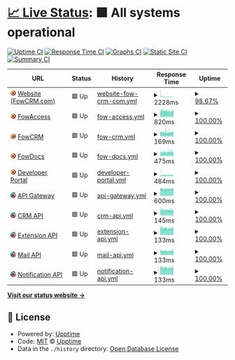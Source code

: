 # [📈 Live Status](https://status.fowapps.com/): <!--live status--> **🟩 All systems operational**

[![Uptime CI](https://github.com/FowApps/upptime/workflows/Uptime%20CI/badge.svg)](https://github.com/FowApps/upptime/actions?query=workflow%3A%22Uptime+CI%22)
[![Response Time CI](https://github.com/FowApps/upptime/workflows/Response%20Time%20CI/badge.svg)](https://github.com/FowApps/upptime/actions?query=workflow%3A%22Response+Time+CI%22)
[![Graphs CI](https://github.com/FowApps/upptime/workflows/Graphs%20CI/badge.svg)](https://github.com/FowApps/upptime/actions?query=workflow%3A%22Graphs+CI%22)
[![Static Site CI](https://github.com/FowApps/upptime/workflows/Static%20Site%20CI/badge.svg)](https://github.com/FowApps/upptime/actions?query=workflow%3A%22Static+Site+CI%22)
[![Summary CI](https://github.com/FowApps/upptime/workflows/Summary%20CI/badge.svg)](https://github.com/FowApps/upptime/actions?query=workflow%3A%22Summary+CI%22)

<!--start: status pages-->
<!-- This summary is generated by Upptime (https://github.com/upptime/upptime) -->
<!-- Do not edit this manually, your changes will be overwritten -->
<!-- prettier-ignore -->
| URL | Status | History | Response Time | Uptime |
| --- | ------ | ------- | ------------- | ------ |
| <img alt="" src="https://raw.githubusercontent.com/FowApps/upptime/master/assets/fowcrm-logo-circle-transparent.png" height="13"> [Website (FowCRM.com)](https://fowcrm.com) | 🟩 Up | [website-fow-crm-com.yml](https://github.com/FowApps/upptime/commits/HEAD/history/website-fow-crm-com.yml) | <details><summary><img alt="Response time graph" src="./graphs/website-fow-crm-com/response-time-week.png" height="20"> 2228ms</summary><br><a href="https://status.fowapps.com/history/website-fow-crm-com"><img alt="Response time 1964" src="https://img.shields.io/endpoint?url=https%3A%2F%2Fraw.githubusercontent.com%2FFowApps%2Fupptime%2FHEAD%2Fapi%2Fwebsite-fow-crm-com%2Fresponse-time.json"></a><br><a href="https://status.fowapps.com/history/website-fow-crm-com"><img alt="24-hour response time 6170" src="https://img.shields.io/endpoint?url=https%3A%2F%2Fraw.githubusercontent.com%2FFowApps%2Fupptime%2FHEAD%2Fapi%2Fwebsite-fow-crm-com%2Fresponse-time-day.json"></a><br><a href="https://status.fowapps.com/history/website-fow-crm-com"><img alt="7-day response time 2228" src="https://img.shields.io/endpoint?url=https%3A%2F%2Fraw.githubusercontent.com%2FFowApps%2Fupptime%2FHEAD%2Fapi%2Fwebsite-fow-crm-com%2Fresponse-time-week.json"></a><br><a href="https://status.fowapps.com/history/website-fow-crm-com"><img alt="30-day response time 1659" src="https://img.shields.io/endpoint?url=https%3A%2F%2Fraw.githubusercontent.com%2FFowApps%2Fupptime%2FHEAD%2Fapi%2Fwebsite-fow-crm-com%2Fresponse-time-month.json"></a><br><a href="https://status.fowapps.com/history/website-fow-crm-com"><img alt="1-year response time 1960" src="https://img.shields.io/endpoint?url=https%3A%2F%2Fraw.githubusercontent.com%2FFowApps%2Fupptime%2FHEAD%2Fapi%2Fwebsite-fow-crm-com%2Fresponse-time-year.json"></a></details> | <details><summary><a href="https://status.fowapps.com/history/website-fow-crm-com">98.67%</a></summary><a href="https://status.fowapps.com/history/website-fow-crm-com"><img alt="All-time uptime 99.70%" src="https://img.shields.io/endpoint?url=https%3A%2F%2Fraw.githubusercontent.com%2FFowApps%2Fupptime%2FHEAD%2Fapi%2Fwebsite-fow-crm-com%2Fuptime.json"></a><br><a href="https://status.fowapps.com/history/website-fow-crm-com"><img alt="24-hour uptime 92.38%" src="https://img.shields.io/endpoint?url=https%3A%2F%2Fraw.githubusercontent.com%2FFowApps%2Fupptime%2FHEAD%2Fapi%2Fwebsite-fow-crm-com%2Fuptime-day.json"></a><br><a href="https://status.fowapps.com/history/website-fow-crm-com"><img alt="7-day uptime 98.67%" src="https://img.shields.io/endpoint?url=https%3A%2F%2Fraw.githubusercontent.com%2FFowApps%2Fupptime%2FHEAD%2Fapi%2Fwebsite-fow-crm-com%2Fuptime-week.json"></a><br><a href="https://status.fowapps.com/history/website-fow-crm-com"><img alt="30-day uptime 99.61%" src="https://img.shields.io/endpoint?url=https%3A%2F%2Fraw.githubusercontent.com%2FFowApps%2Fupptime%2FHEAD%2Fapi%2Fwebsite-fow-crm-com%2Fuptime-month.json"></a><br><a href="https://status.fowapps.com/history/website-fow-crm-com"><img alt="1-year uptime 99.10%" src="https://img.shields.io/endpoint?url=https%3A%2F%2Fraw.githubusercontent.com%2FFowApps%2Fupptime%2FHEAD%2Fapi%2Fwebsite-fow-crm-com%2Fuptime-year.json"></a></details>
| <img alt="" src="https://raw.githubusercontent.com/FowApps/upptime/master/assets/fowcrm-logo-circle-transparent.png" height="13"> [FowAccess](https://access.fowapps.com) | 🟩 Up | [fow-access.yml](https://github.com/FowApps/upptime/commits/HEAD/history/fow-access.yml) | <details><summary><img alt="Response time graph" src="./graphs/fow-access/response-time-week.png" height="20"> 820ms</summary><br><a href="https://status.fowapps.com/history/fow-access"><img alt="Response time 831" src="https://img.shields.io/endpoint?url=https%3A%2F%2Fraw.githubusercontent.com%2FFowApps%2Fupptime%2FHEAD%2Fapi%2Ffow-access%2Fresponse-time.json"></a><br><a href="https://status.fowapps.com/history/fow-access"><img alt="24-hour response time 740" src="https://img.shields.io/endpoint?url=https%3A%2F%2Fraw.githubusercontent.com%2FFowApps%2Fupptime%2FHEAD%2Fapi%2Ffow-access%2Fresponse-time-day.json"></a><br><a href="https://status.fowapps.com/history/fow-access"><img alt="7-day response time 820" src="https://img.shields.io/endpoint?url=https%3A%2F%2Fraw.githubusercontent.com%2FFowApps%2Fupptime%2FHEAD%2Fapi%2Ffow-access%2Fresponse-time-week.json"></a><br><a href="https://status.fowapps.com/history/fow-access"><img alt="30-day response time 800" src="https://img.shields.io/endpoint?url=https%3A%2F%2Fraw.githubusercontent.com%2FFowApps%2Fupptime%2FHEAD%2Fapi%2Ffow-access%2Fresponse-time-month.json"></a><br><a href="https://status.fowapps.com/history/fow-access"><img alt="1-year response time 831" src="https://img.shields.io/endpoint?url=https%3A%2F%2Fraw.githubusercontent.com%2FFowApps%2Fupptime%2FHEAD%2Fapi%2Ffow-access%2Fresponse-time-year.json"></a></details> | <details><summary><a href="https://status.fowapps.com/history/fow-access">100.00%</a></summary><a href="https://status.fowapps.com/history/fow-access"><img alt="All-time uptime 99.93%" src="https://img.shields.io/endpoint?url=https%3A%2F%2Fraw.githubusercontent.com%2FFowApps%2Fupptime%2FHEAD%2Fapi%2Ffow-access%2Fuptime.json"></a><br><a href="https://status.fowapps.com/history/fow-access"><img alt="24-hour uptime 100.00%" src="https://img.shields.io/endpoint?url=https%3A%2F%2Fraw.githubusercontent.com%2FFowApps%2Fupptime%2FHEAD%2Fapi%2Ffow-access%2Fuptime-day.json"></a><br><a href="https://status.fowapps.com/history/fow-access"><img alt="7-day uptime 100.00%" src="https://img.shields.io/endpoint?url=https%3A%2F%2Fraw.githubusercontent.com%2FFowApps%2Fupptime%2FHEAD%2Fapi%2Ffow-access%2Fuptime-week.json"></a><br><a href="https://status.fowapps.com/history/fow-access"><img alt="30-day uptime 99.99%" src="https://img.shields.io/endpoint?url=https%3A%2F%2Fraw.githubusercontent.com%2FFowApps%2Fupptime%2FHEAD%2Fapi%2Ffow-access%2Fuptime-month.json"></a><br><a href="https://status.fowapps.com/history/fow-access"><img alt="1-year uptime 99.88%" src="https://img.shields.io/endpoint?url=https%3A%2F%2Fraw.githubusercontent.com%2FFowApps%2Fupptime%2FHEAD%2Fapi%2Ffow-access%2Fuptime-year.json"></a></details>
| <img alt="" src="https://raw.githubusercontent.com/FowApps/upptime/master/assets/fowcrm-logo-circle-transparent.png" height="13"> [FowCRM](https://crm.fowapps.com) | 🟩 Up | [fow-crm.yml](https://github.com/FowApps/upptime/commits/HEAD/history/fow-crm.yml) | <details><summary><img alt="Response time graph" src="./graphs/fow-crm/response-time-week.png" height="20"> 169ms</summary><br><a href="https://status.fowapps.com/history/fow-crm"><img alt="Response time 167" src="https://img.shields.io/endpoint?url=https%3A%2F%2Fraw.githubusercontent.com%2FFowApps%2Fupptime%2FHEAD%2Fapi%2Ffow-crm%2Fresponse-time.json"></a><br><a href="https://status.fowapps.com/history/fow-crm"><img alt="24-hour response time 159" src="https://img.shields.io/endpoint?url=https%3A%2F%2Fraw.githubusercontent.com%2FFowApps%2Fupptime%2FHEAD%2Fapi%2Ffow-crm%2Fresponse-time-day.json"></a><br><a href="https://status.fowapps.com/history/fow-crm"><img alt="7-day response time 169" src="https://img.shields.io/endpoint?url=https%3A%2F%2Fraw.githubusercontent.com%2FFowApps%2Fupptime%2FHEAD%2Fapi%2Ffow-crm%2Fresponse-time-week.json"></a><br><a href="https://status.fowapps.com/history/fow-crm"><img alt="30-day response time 187" src="https://img.shields.io/endpoint?url=https%3A%2F%2Fraw.githubusercontent.com%2FFowApps%2Fupptime%2FHEAD%2Fapi%2Ffow-crm%2Fresponse-time-month.json"></a><br><a href="https://status.fowapps.com/history/fow-crm"><img alt="1-year response time 168" src="https://img.shields.io/endpoint?url=https%3A%2F%2Fraw.githubusercontent.com%2FFowApps%2Fupptime%2FHEAD%2Fapi%2Ffow-crm%2Fresponse-time-year.json"></a></details> | <details><summary><a href="https://status.fowapps.com/history/fow-crm">100.00%</a></summary><a href="https://status.fowapps.com/history/fow-crm"><img alt="All-time uptime 99.94%" src="https://img.shields.io/endpoint?url=https%3A%2F%2Fraw.githubusercontent.com%2FFowApps%2Fupptime%2FHEAD%2Fapi%2Ffow-crm%2Fuptime.json"></a><br><a href="https://status.fowapps.com/history/fow-crm"><img alt="24-hour uptime 100.00%" src="https://img.shields.io/endpoint?url=https%3A%2F%2Fraw.githubusercontent.com%2FFowApps%2Fupptime%2FHEAD%2Fapi%2Ffow-crm%2Fuptime-day.json"></a><br><a href="https://status.fowapps.com/history/fow-crm"><img alt="7-day uptime 100.00%" src="https://img.shields.io/endpoint?url=https%3A%2F%2Fraw.githubusercontent.com%2FFowApps%2Fupptime%2FHEAD%2Fapi%2Ffow-crm%2Fuptime-week.json"></a><br><a href="https://status.fowapps.com/history/fow-crm"><img alt="30-day uptime 100.00%" src="https://img.shields.io/endpoint?url=https%3A%2F%2Fraw.githubusercontent.com%2FFowApps%2Fupptime%2FHEAD%2Fapi%2Ffow-crm%2Fuptime-month.json"></a><br><a href="https://status.fowapps.com/history/fow-crm"><img alt="1-year uptime 100.00%" src="https://img.shields.io/endpoint?url=https%3A%2F%2Fraw.githubusercontent.com%2FFowApps%2Fupptime%2FHEAD%2Fapi%2Ffow-crm%2Fuptime-year.json"></a></details>
| <img alt="" src="https://raw.githubusercontent.com/FowApps/upptime/master/assets/fowcrm-logo-circle-transparent.png" height="13"> [FowDocs](https://docs.fowapps.com) | 🟩 Up | [fow-docs.yml](https://github.com/FowApps/upptime/commits/HEAD/history/fow-docs.yml) | <details><summary><img alt="Response time graph" src="./graphs/fow-docs/response-time-week.png" height="20"> 475ms</summary><br><a href="https://status.fowapps.com/history/fow-docs"><img alt="Response time 466" src="https://img.shields.io/endpoint?url=https%3A%2F%2Fraw.githubusercontent.com%2FFowApps%2Fupptime%2FHEAD%2Fapi%2Ffow-docs%2Fresponse-time.json"></a><br><a href="https://status.fowapps.com/history/fow-docs"><img alt="24-hour response time 506" src="https://img.shields.io/endpoint?url=https%3A%2F%2Fraw.githubusercontent.com%2FFowApps%2Fupptime%2FHEAD%2Fapi%2Ffow-docs%2Fresponse-time-day.json"></a><br><a href="https://status.fowapps.com/history/fow-docs"><img alt="7-day response time 475" src="https://img.shields.io/endpoint?url=https%3A%2F%2Fraw.githubusercontent.com%2FFowApps%2Fupptime%2FHEAD%2Fapi%2Ffow-docs%2Fresponse-time-week.json"></a><br><a href="https://status.fowapps.com/history/fow-docs"><img alt="30-day response time 494" src="https://img.shields.io/endpoint?url=https%3A%2F%2Fraw.githubusercontent.com%2FFowApps%2Fupptime%2FHEAD%2Fapi%2Ffow-docs%2Fresponse-time-month.json"></a><br><a href="https://status.fowapps.com/history/fow-docs"><img alt="1-year response time 467" src="https://img.shields.io/endpoint?url=https%3A%2F%2Fraw.githubusercontent.com%2FFowApps%2Fupptime%2FHEAD%2Fapi%2Ffow-docs%2Fresponse-time-year.json"></a></details> | <details><summary><a href="https://status.fowapps.com/history/fow-docs">100.00%</a></summary><a href="https://status.fowapps.com/history/fow-docs"><img alt="All-time uptime 99.94%" src="https://img.shields.io/endpoint?url=https%3A%2F%2Fraw.githubusercontent.com%2FFowApps%2Fupptime%2FHEAD%2Fapi%2Ffow-docs%2Fuptime.json"></a><br><a href="https://status.fowapps.com/history/fow-docs"><img alt="24-hour uptime 100.00%" src="https://img.shields.io/endpoint?url=https%3A%2F%2Fraw.githubusercontent.com%2FFowApps%2Fupptime%2FHEAD%2Fapi%2Ffow-docs%2Fuptime-day.json"></a><br><a href="https://status.fowapps.com/history/fow-docs"><img alt="7-day uptime 100.00%" src="https://img.shields.io/endpoint?url=https%3A%2F%2Fraw.githubusercontent.com%2FFowApps%2Fupptime%2FHEAD%2Fapi%2Ffow-docs%2Fuptime-week.json"></a><br><a href="https://status.fowapps.com/history/fow-docs"><img alt="30-day uptime 100.00%" src="https://img.shields.io/endpoint?url=https%3A%2F%2Fraw.githubusercontent.com%2FFowApps%2Fupptime%2FHEAD%2Fapi%2Ffow-docs%2Fuptime-month.json"></a><br><a href="https://status.fowapps.com/history/fow-docs"><img alt="1-year uptime 100.00%" src="https://img.shields.io/endpoint?url=https%3A%2F%2Fraw.githubusercontent.com%2FFowApps%2Fupptime%2FHEAD%2Fapi%2Ffow-docs%2Fuptime-year.json"></a></details>
| <img alt="" src="https://raw.githubusercontent.com/FowApps/upptime/master/assets/fowcrm-logo-circle-transparent.png" height="13"> [Developer Portal](https://developers.fowapps.com) | 🟩 Up | [developer-portal.yml](https://github.com/FowApps/upptime/commits/HEAD/history/developer-portal.yml) | <details><summary><img alt="Response time graph" src="./graphs/developer-portal/response-time-week.png" height="20"> 484ms</summary><br><a href="https://status.fowapps.com/history/developer-portal"><img alt="Response time 440" src="https://img.shields.io/endpoint?url=https%3A%2F%2Fraw.githubusercontent.com%2FFowApps%2Fupptime%2FHEAD%2Fapi%2Fdeveloper-portal%2Fresponse-time.json"></a><br><a href="https://status.fowapps.com/history/developer-portal"><img alt="24-hour response time 466" src="https://img.shields.io/endpoint?url=https%3A%2F%2Fraw.githubusercontent.com%2FFowApps%2Fupptime%2FHEAD%2Fapi%2Fdeveloper-portal%2Fresponse-time-day.json"></a><br><a href="https://status.fowapps.com/history/developer-portal"><img alt="7-day response time 484" src="https://img.shields.io/endpoint?url=https%3A%2F%2Fraw.githubusercontent.com%2FFowApps%2Fupptime%2FHEAD%2Fapi%2Fdeveloper-portal%2Fresponse-time-week.json"></a><br><a href="https://status.fowapps.com/history/developer-portal"><img alt="30-day response time 479" src="https://img.shields.io/endpoint?url=https%3A%2F%2Fraw.githubusercontent.com%2FFowApps%2Fupptime%2FHEAD%2Fapi%2Fdeveloper-portal%2Fresponse-time-month.json"></a><br><a href="https://status.fowapps.com/history/developer-portal"><img alt="1-year response time 440" src="https://img.shields.io/endpoint?url=https%3A%2F%2Fraw.githubusercontent.com%2FFowApps%2Fupptime%2FHEAD%2Fapi%2Fdeveloper-portal%2Fresponse-time-year.json"></a></details> | <details><summary><a href="https://status.fowapps.com/history/developer-portal">100.00%</a></summary><a href="https://status.fowapps.com/history/developer-portal"><img alt="All-time uptime 99.94%" src="https://img.shields.io/endpoint?url=https%3A%2F%2Fraw.githubusercontent.com%2FFowApps%2Fupptime%2FHEAD%2Fapi%2Fdeveloper-portal%2Fuptime.json"></a><br><a href="https://status.fowapps.com/history/developer-portal"><img alt="24-hour uptime 100.00%" src="https://img.shields.io/endpoint?url=https%3A%2F%2Fraw.githubusercontent.com%2FFowApps%2Fupptime%2FHEAD%2Fapi%2Fdeveloper-portal%2Fuptime-day.json"></a><br><a href="https://status.fowapps.com/history/developer-portal"><img alt="7-day uptime 100.00%" src="https://img.shields.io/endpoint?url=https%3A%2F%2Fraw.githubusercontent.com%2FFowApps%2Fupptime%2FHEAD%2Fapi%2Fdeveloper-portal%2Fuptime-week.json"></a><br><a href="https://status.fowapps.com/history/developer-portal"><img alt="30-day uptime 100.00%" src="https://img.shields.io/endpoint?url=https%3A%2F%2Fraw.githubusercontent.com%2FFowApps%2Fupptime%2FHEAD%2Fapi%2Fdeveloper-portal%2Fuptime-month.json"></a><br><a href="https://status.fowapps.com/history/developer-portal"><img alt="1-year uptime 100.00%" src="https://img.shields.io/endpoint?url=https%3A%2F%2Fraw.githubusercontent.com%2FFowApps%2Fupptime%2FHEAD%2Fapi%2Fdeveloper-portal%2Fuptime-year.json"></a></details>
| <img alt="" src="https://raw.githubusercontent.com/FowApps/upptime/master/assets/fowapps-logo-circle-transparent.png" height="13"> [API Gateway](https://gateway.fowapps.com/health) | 🟩 Up | [api-gateway.yml](https://github.com/FowApps/upptime/commits/HEAD/history/api-gateway.yml) | <details><summary><img alt="Response time graph" src="./graphs/api-gateway/response-time-week.png" height="20"> 600ms</summary><br><a href="https://status.fowapps.com/history/api-gateway"><img alt="Response time 583" src="https://img.shields.io/endpoint?url=https%3A%2F%2Fraw.githubusercontent.com%2FFowApps%2Fupptime%2FHEAD%2Fapi%2Fapi-gateway%2Fresponse-time.json"></a><br><a href="https://status.fowapps.com/history/api-gateway"><img alt="24-hour response time 604" src="https://img.shields.io/endpoint?url=https%3A%2F%2Fraw.githubusercontent.com%2FFowApps%2Fupptime%2FHEAD%2Fapi%2Fapi-gateway%2Fresponse-time-day.json"></a><br><a href="https://status.fowapps.com/history/api-gateway"><img alt="7-day response time 600" src="https://img.shields.io/endpoint?url=https%3A%2F%2Fraw.githubusercontent.com%2FFowApps%2Fupptime%2FHEAD%2Fapi%2Fapi-gateway%2Fresponse-time-week.json"></a><br><a href="https://status.fowapps.com/history/api-gateway"><img alt="30-day response time 606" src="https://img.shields.io/endpoint?url=https%3A%2F%2Fraw.githubusercontent.com%2FFowApps%2Fupptime%2FHEAD%2Fapi%2Fapi-gateway%2Fresponse-time-month.json"></a><br><a href="https://status.fowapps.com/history/api-gateway"><img alt="1-year response time 583" src="https://img.shields.io/endpoint?url=https%3A%2F%2Fraw.githubusercontent.com%2FFowApps%2Fupptime%2FHEAD%2Fapi%2Fapi-gateway%2Fresponse-time-year.json"></a></details> | <details><summary><a href="https://status.fowapps.com/history/api-gateway">100.00%</a></summary><a href="https://status.fowapps.com/history/api-gateway"><img alt="All-time uptime 99.94%" src="https://img.shields.io/endpoint?url=https%3A%2F%2Fraw.githubusercontent.com%2FFowApps%2Fupptime%2FHEAD%2Fapi%2Fapi-gateway%2Fuptime.json"></a><br><a href="https://status.fowapps.com/history/api-gateway"><img alt="24-hour uptime 100.00%" src="https://img.shields.io/endpoint?url=https%3A%2F%2Fraw.githubusercontent.com%2FFowApps%2Fupptime%2FHEAD%2Fapi%2Fapi-gateway%2Fuptime-day.json"></a><br><a href="https://status.fowapps.com/history/api-gateway"><img alt="7-day uptime 100.00%" src="https://img.shields.io/endpoint?url=https%3A%2F%2Fraw.githubusercontent.com%2FFowApps%2Fupptime%2FHEAD%2Fapi%2Fapi-gateway%2Fuptime-week.json"></a><br><a href="https://status.fowapps.com/history/api-gateway"><img alt="30-day uptime 100.00%" src="https://img.shields.io/endpoint?url=https%3A%2F%2Fraw.githubusercontent.com%2FFowApps%2Fupptime%2FHEAD%2Fapi%2Fapi-gateway%2Fuptime-month.json"></a><br><a href="https://status.fowapps.com/history/api-gateway"><img alt="1-year uptime 100.00%" src="https://img.shields.io/endpoint?url=https%3A%2F%2Fraw.githubusercontent.com%2FFowApps%2Fupptime%2FHEAD%2Fapi%2Fapi-gateway%2Fuptime-year.json"></a></details>
| <img alt="" src="https://raw.githubusercontent.com/FowApps/upptime/master/assets/fowapps-logo-circle-transparent.png" height="13"> [CRM API](https://gateway.fowapps.com/crm/health) | 🟩 Up | [crm-api.yml](https://github.com/FowApps/upptime/commits/HEAD/history/crm-api.yml) | <details><summary><img alt="Response time graph" src="./graphs/crm-api/response-time-week.png" height="20"> 145ms</summary><br><a href="https://status.fowapps.com/history/crm-api"><img alt="Response time 146" src="https://img.shields.io/endpoint?url=https%3A%2F%2Fraw.githubusercontent.com%2FFowApps%2Fupptime%2FHEAD%2Fapi%2Fcrm-api%2Fresponse-time.json"></a><br><a href="https://status.fowapps.com/history/crm-api"><img alt="24-hour response time 142" src="https://img.shields.io/endpoint?url=https%3A%2F%2Fraw.githubusercontent.com%2FFowApps%2Fupptime%2FHEAD%2Fapi%2Fcrm-api%2Fresponse-time-day.json"></a><br><a href="https://status.fowapps.com/history/crm-api"><img alt="7-day response time 145" src="https://img.shields.io/endpoint?url=https%3A%2F%2Fraw.githubusercontent.com%2FFowApps%2Fupptime%2FHEAD%2Fapi%2Fcrm-api%2Fresponse-time-week.json"></a><br><a href="https://status.fowapps.com/history/crm-api"><img alt="30-day response time 145" src="https://img.shields.io/endpoint?url=https%3A%2F%2Fraw.githubusercontent.com%2FFowApps%2Fupptime%2FHEAD%2Fapi%2Fcrm-api%2Fresponse-time-month.json"></a><br><a href="https://status.fowapps.com/history/crm-api"><img alt="1-year response time 146" src="https://img.shields.io/endpoint?url=https%3A%2F%2Fraw.githubusercontent.com%2FFowApps%2Fupptime%2FHEAD%2Fapi%2Fcrm-api%2Fresponse-time-year.json"></a></details> | <details><summary><a href="https://status.fowapps.com/history/crm-api">100.00%</a></summary><a href="https://status.fowapps.com/history/crm-api"><img alt="All-time uptime 99.92%" src="https://img.shields.io/endpoint?url=https%3A%2F%2Fraw.githubusercontent.com%2FFowApps%2Fupptime%2FHEAD%2Fapi%2Fcrm-api%2Fuptime.json"></a><br><a href="https://status.fowapps.com/history/crm-api"><img alt="24-hour uptime 100.00%" src="https://img.shields.io/endpoint?url=https%3A%2F%2Fraw.githubusercontent.com%2FFowApps%2Fupptime%2FHEAD%2Fapi%2Fcrm-api%2Fuptime-day.json"></a><br><a href="https://status.fowapps.com/history/crm-api"><img alt="7-day uptime 100.00%" src="https://img.shields.io/endpoint?url=https%3A%2F%2Fraw.githubusercontent.com%2FFowApps%2Fupptime%2FHEAD%2Fapi%2Fcrm-api%2Fuptime-week.json"></a><br><a href="https://status.fowapps.com/history/crm-api"><img alt="30-day uptime 100.00%" src="https://img.shields.io/endpoint?url=https%3A%2F%2Fraw.githubusercontent.com%2FFowApps%2Fupptime%2FHEAD%2Fapi%2Fcrm-api%2Fuptime-month.json"></a><br><a href="https://status.fowapps.com/history/crm-api"><img alt="1-year uptime 100.00%" src="https://img.shields.io/endpoint?url=https%3A%2F%2Fraw.githubusercontent.com%2FFowApps%2Fupptime%2FHEAD%2Fapi%2Fcrm-api%2Fuptime-year.json"></a></details>
| <img alt="" src="https://raw.githubusercontent.com/FowApps/upptime/master/assets/fowapps-logo-circle-transparent.png" height="13"> [Extension API](https://gateway.fowapps.com/extension/health) | 🟩 Up | [extension-api.yml](https://github.com/FowApps/upptime/commits/HEAD/history/extension-api.yml) | <details><summary><img alt="Response time graph" src="./graphs/extension-api/response-time-week.png" height="20"> 133ms</summary><br><a href="https://status.fowapps.com/history/extension-api"><img alt="Response time 129" src="https://img.shields.io/endpoint?url=https%3A%2F%2Fraw.githubusercontent.com%2FFowApps%2Fupptime%2FHEAD%2Fapi%2Fextension-api%2Fresponse-time.json"></a><br><a href="https://status.fowapps.com/history/extension-api"><img alt="24-hour response time 133" src="https://img.shields.io/endpoint?url=https%3A%2F%2Fraw.githubusercontent.com%2FFowApps%2Fupptime%2FHEAD%2Fapi%2Fextension-api%2Fresponse-time-day.json"></a><br><a href="https://status.fowapps.com/history/extension-api"><img alt="7-day response time 133" src="https://img.shields.io/endpoint?url=https%3A%2F%2Fraw.githubusercontent.com%2FFowApps%2Fupptime%2FHEAD%2Fapi%2Fextension-api%2Fresponse-time-week.json"></a><br><a href="https://status.fowapps.com/history/extension-api"><img alt="30-day response time 131" src="https://img.shields.io/endpoint?url=https%3A%2F%2Fraw.githubusercontent.com%2FFowApps%2Fupptime%2FHEAD%2Fapi%2Fextension-api%2Fresponse-time-month.json"></a><br><a href="https://status.fowapps.com/history/extension-api"><img alt="1-year response time 129" src="https://img.shields.io/endpoint?url=https%3A%2F%2Fraw.githubusercontent.com%2FFowApps%2Fupptime%2FHEAD%2Fapi%2Fextension-api%2Fresponse-time-year.json"></a></details> | <details><summary><a href="https://status.fowapps.com/history/extension-api">100.00%</a></summary><a href="https://status.fowapps.com/history/extension-api"><img alt="All-time uptime 99.86%" src="https://img.shields.io/endpoint?url=https%3A%2F%2Fraw.githubusercontent.com%2FFowApps%2Fupptime%2FHEAD%2Fapi%2Fextension-api%2Fuptime.json"></a><br><a href="https://status.fowapps.com/history/extension-api"><img alt="24-hour uptime 100.00%" src="https://img.shields.io/endpoint?url=https%3A%2F%2Fraw.githubusercontent.com%2FFowApps%2Fupptime%2FHEAD%2Fapi%2Fextension-api%2Fuptime-day.json"></a><br><a href="https://status.fowapps.com/history/extension-api"><img alt="7-day uptime 100.00%" src="https://img.shields.io/endpoint?url=https%3A%2F%2Fraw.githubusercontent.com%2FFowApps%2Fupptime%2FHEAD%2Fapi%2Fextension-api%2Fuptime-week.json"></a><br><a href="https://status.fowapps.com/history/extension-api"><img alt="30-day uptime 100.00%" src="https://img.shields.io/endpoint?url=https%3A%2F%2Fraw.githubusercontent.com%2FFowApps%2Fupptime%2FHEAD%2Fapi%2Fextension-api%2Fuptime-month.json"></a><br><a href="https://status.fowapps.com/history/extension-api"><img alt="1-year uptime 100.00%" src="https://img.shields.io/endpoint?url=https%3A%2F%2Fraw.githubusercontent.com%2FFowApps%2Fupptime%2FHEAD%2Fapi%2Fextension-api%2Fuptime-year.json"></a></details>
| <img alt="" src="https://raw.githubusercontent.com/FowApps/upptime/master/assets/fowapps-logo-circle-transparent.png" height="13"> [Mail API](https://gateway.fowapps.com/mail/health) | 🟩 Up | [mail-api.yml](https://github.com/FowApps/upptime/commits/HEAD/history/mail-api.yml) | <details><summary><img alt="Response time graph" src="./graphs/mail-api/response-time-week.png" height="20"> 133ms</summary><br><a href="https://status.fowapps.com/history/mail-api"><img alt="Response time 129" src="https://img.shields.io/endpoint?url=https%3A%2F%2Fraw.githubusercontent.com%2FFowApps%2Fupptime%2FHEAD%2Fapi%2Fmail-api%2Fresponse-time.json"></a><br><a href="https://status.fowapps.com/history/mail-api"><img alt="24-hour response time 133" src="https://img.shields.io/endpoint?url=https%3A%2F%2Fraw.githubusercontent.com%2FFowApps%2Fupptime%2FHEAD%2Fapi%2Fmail-api%2Fresponse-time-day.json"></a><br><a href="https://status.fowapps.com/history/mail-api"><img alt="7-day response time 133" src="https://img.shields.io/endpoint?url=https%3A%2F%2Fraw.githubusercontent.com%2FFowApps%2Fupptime%2FHEAD%2Fapi%2Fmail-api%2Fresponse-time-week.json"></a><br><a href="https://status.fowapps.com/history/mail-api"><img alt="30-day response time 131" src="https://img.shields.io/endpoint?url=https%3A%2F%2Fraw.githubusercontent.com%2FFowApps%2Fupptime%2FHEAD%2Fapi%2Fmail-api%2Fresponse-time-month.json"></a><br><a href="https://status.fowapps.com/history/mail-api"><img alt="1-year response time 129" src="https://img.shields.io/endpoint?url=https%3A%2F%2Fraw.githubusercontent.com%2FFowApps%2Fupptime%2FHEAD%2Fapi%2Fmail-api%2Fresponse-time-year.json"></a></details> | <details><summary><a href="https://status.fowapps.com/history/mail-api">100.00%</a></summary><a href="https://status.fowapps.com/history/mail-api"><img alt="All-time uptime 99.90%" src="https://img.shields.io/endpoint?url=https%3A%2F%2Fraw.githubusercontent.com%2FFowApps%2Fupptime%2FHEAD%2Fapi%2Fmail-api%2Fuptime.json"></a><br><a href="https://status.fowapps.com/history/mail-api"><img alt="24-hour uptime 100.00%" src="https://img.shields.io/endpoint?url=https%3A%2F%2Fraw.githubusercontent.com%2FFowApps%2Fupptime%2FHEAD%2Fapi%2Fmail-api%2Fuptime-day.json"></a><br><a href="https://status.fowapps.com/history/mail-api"><img alt="7-day uptime 100.00%" src="https://img.shields.io/endpoint?url=https%3A%2F%2Fraw.githubusercontent.com%2FFowApps%2Fupptime%2FHEAD%2Fapi%2Fmail-api%2Fuptime-week.json"></a><br><a href="https://status.fowapps.com/history/mail-api"><img alt="30-day uptime 100.00%" src="https://img.shields.io/endpoint?url=https%3A%2F%2Fraw.githubusercontent.com%2FFowApps%2Fupptime%2FHEAD%2Fapi%2Fmail-api%2Fuptime-month.json"></a><br><a href="https://status.fowapps.com/history/mail-api"><img alt="1-year uptime 100.00%" src="https://img.shields.io/endpoint?url=https%3A%2F%2Fraw.githubusercontent.com%2FFowApps%2Fupptime%2FHEAD%2Fapi%2Fmail-api%2Fuptime-year.json"></a></details>
| <img alt="" src="https://raw.githubusercontent.com/FowApps/upptime/master/assets/fowapps-logo-circle-transparent.png" height="13"> [Notification API](https://gateway.fowapps.com/notification/health) | 🟩 Up | [notification-api.yml](https://github.com/FowApps/upptime/commits/HEAD/history/notification-api.yml) | <details><summary><img alt="Response time graph" src="./graphs/notification-api/response-time-week.png" height="20"> 133ms</summary><br><a href="https://status.fowapps.com/history/notification-api"><img alt="Response time 129" src="https://img.shields.io/endpoint?url=https%3A%2F%2Fraw.githubusercontent.com%2FFowApps%2Fupptime%2FHEAD%2Fapi%2Fnotification-api%2Fresponse-time.json"></a><br><a href="https://status.fowapps.com/history/notification-api"><img alt="24-hour response time 133" src="https://img.shields.io/endpoint?url=https%3A%2F%2Fraw.githubusercontent.com%2FFowApps%2Fupptime%2FHEAD%2Fapi%2Fnotification-api%2Fresponse-time-day.json"></a><br><a href="https://status.fowapps.com/history/notification-api"><img alt="7-day response time 133" src="https://img.shields.io/endpoint?url=https%3A%2F%2Fraw.githubusercontent.com%2FFowApps%2Fupptime%2FHEAD%2Fapi%2Fnotification-api%2Fresponse-time-week.json"></a><br><a href="https://status.fowapps.com/history/notification-api"><img alt="30-day response time 131" src="https://img.shields.io/endpoint?url=https%3A%2F%2Fraw.githubusercontent.com%2FFowApps%2Fupptime%2FHEAD%2Fapi%2Fnotification-api%2Fresponse-time-month.json"></a><br><a href="https://status.fowapps.com/history/notification-api"><img alt="1-year response time 129" src="https://img.shields.io/endpoint?url=https%3A%2F%2Fraw.githubusercontent.com%2FFowApps%2Fupptime%2FHEAD%2Fapi%2Fnotification-api%2Fresponse-time-year.json"></a></details> | <details><summary><a href="https://status.fowapps.com/history/notification-api">100.00%</a></summary><a href="https://status.fowapps.com/history/notification-api"><img alt="All-time uptime 99.92%" src="https://img.shields.io/endpoint?url=https%3A%2F%2Fraw.githubusercontent.com%2FFowApps%2Fupptime%2FHEAD%2Fapi%2Fnotification-api%2Fuptime.json"></a><br><a href="https://status.fowapps.com/history/notification-api"><img alt="24-hour uptime 100.00%" src="https://img.shields.io/endpoint?url=https%3A%2F%2Fraw.githubusercontent.com%2FFowApps%2Fupptime%2FHEAD%2Fapi%2Fnotification-api%2Fuptime-day.json"></a><br><a href="https://status.fowapps.com/history/notification-api"><img alt="7-day uptime 100.00%" src="https://img.shields.io/endpoint?url=https%3A%2F%2Fraw.githubusercontent.com%2FFowApps%2Fupptime%2FHEAD%2Fapi%2Fnotification-api%2Fuptime-week.json"></a><br><a href="https://status.fowapps.com/history/notification-api"><img alt="30-day uptime 100.00%" src="https://img.shields.io/endpoint?url=https%3A%2F%2Fraw.githubusercontent.com%2FFowApps%2Fupptime%2FHEAD%2Fapi%2Fnotification-api%2Fuptime-month.json"></a><br><a href="https://status.fowapps.com/history/notification-api"><img alt="1-year uptime 100.00%" src="https://img.shields.io/endpoint?url=https%3A%2F%2Fraw.githubusercontent.com%2FFowApps%2Fupptime%2FHEAD%2Fapi%2Fnotification-api%2Fuptime-year.json"></a></details>

<!--end: status pages-->

[**Visit our status website →**](https://status.fowapps.com/)

## 📄 License

- Powered by: [Upptime](https://github.com/upptime/upptime)
- Code: [MIT](./LICENSE) © [Upptime](https://upptime.js.org)
- Data in the `./history` directory: [Open Database License](https://opendatacommons.org/licenses/odbl/1-0/)
